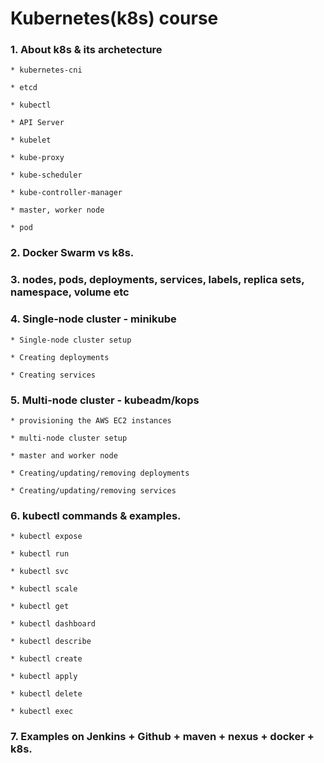 # Kubernetes(k8s) course

### 1. About k8s & its archetecture

    * kubernetes-cni
    
    * etcd
    
    * kubectl
    
    * API Server
    
    * kubelet
    
    * kube-proxy
    
    * kube-scheduler
    
    * kube-controller-manager
    
    * master, worker node
    
    * pod

### 2. Docker Swarm vs k8s.

### 3. nodes, pods, deployments, services, labels, replica sets, namespace, volume etc

### 4. Single-node cluster - minikube

    * Single-node cluster setup

    * Creating deployments
    
    * Creating services

### 5. Multi-node cluster  - kubeadm/kops

    * provisioning the AWS EC2 instances
    
    * multi-node cluster setup
    
    * master and worker node

    * Creating/updating/removing deployments
    
    * Creating/updating/removing services

### 6. kubectl commands & examples.

    * kubectl expose
    
    * kubectl run
    
    * kubectl svc
    
    * kubectl scale
    
    * kubectl get
   
    * kubectl dashboard
    
    * kubectl describe
    
    * kubectl create
    
    * kubectl apply
    
    * kubectl delete
    
    * kubectl exec

### 7. Examples on Jenkins + Github + maven + nexus + docker + k8s.

